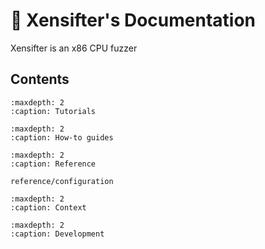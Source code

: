 📗 Xensifter's Documentation
====================

Xensifter is an x86 CPU fuzzer

## Contents

```{toctree}
:maxdepth: 2
:caption: Tutorials

```

```{toctree}
:maxdepth: 2
:caption: How-to guides

```

```{toctree}
:maxdepth: 2
:caption: Reference

reference/configuration
```

```{toctree}
:maxdepth: 2
:caption: Context

```

```{toctree}
:maxdepth: 2
:caption: Development

```
